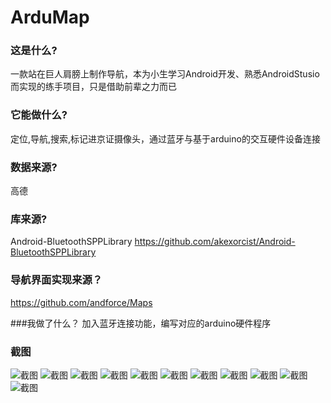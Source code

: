 # ArduMap

### 这是什么?
一款站在巨人肩膀上制作导航，本为小生学习Android开发、熟悉AndroidStusio而实现的练手项目，只是借助前辈之力而已

### 它能做什么?
定位,导航,搜索,标记进京证摄像头，通过蓝牙与基于arduino的交互硬件设备连接

### 数据来源?
高德

### 库来源?
Android-BluetoothSPPLibrary https://github.com/akexorcist/Android-BluetoothSPPLibrary

### 导航界面实现来源？
https://github.com/andforce/Maps

###我做了什么？
加入蓝牙连接功能，编写对应的arduino硬件程序

### 截图
![截图](https://github.com/nanguoyu/ArduMap/blob/master/screenshot/0.png)
![截图](https://github.com/nanguoyu/ArduMap/blob/master/screenshot/1.png)
![截图](https://github.com/nanguoyu/ArduMap/blob/master/screenshot/2.png)
![截图](https://github.com/nanguoyu/ArduMap/blob/master/screenshot/3.png)
![截图](https://github.com/nanguoyu/ArduMap/blob/master/screenshot/4.png)
![截图](https://github.com/nanguoyu/ArduMap/blob/master/screenshot/5.png)
![截图](https://github.com/nanguoyu/ArduMap/blob/master/screenshot/6.png)
![截图](https://github.com/nanguoyu/ArduMap/blob/master/screenshot/7.png)
![截图](https://github.com/nanguoyu/ArduMap/blob/master/screenshot/8.png)
![截图](https://github.com/nanguoyu/ArduMap/blob/master/screenshot/10.png)
![截图](https://github.com/nanguoyu/ArduMap/blob/master/screenshot/11.png)